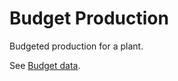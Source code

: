 # Budget Production

Budgeted production for a plant.

See [Budget data](Data%20Processing/Budget%20Data/Budget%20Data.md).

